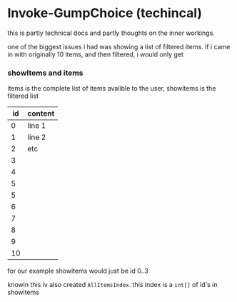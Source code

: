 # Invoke-GumpChoice (techincal)

this is partly technical docs and partly thoughts on the inner workings.

one of the biggest issues i had was showing a list of filtered items. if i came in with originally 10 items, and then filtered, i would only get 


### showItems and items
items is the complete list of items avalible to the user, showitems is the filtered list

id|content
---|---
0|line 1
1|line 2
2|etc
3|
4|
5|
5|
6|
7|
8|
9|
10|

for our example showitems would just be id 0..3

knowin this iv also created `AllItemsIndex`. this index is a `int[]` of id's in showitems
